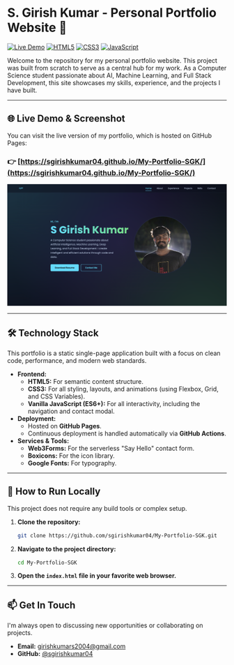# S. Girish Kumar - Personal Portfolio Website 🚀

[![Live Demo](https://img.shields.io/badge/Live-Portfolio-2ea44f?style=for-the-badge&logo=github)](https://sgirishkumar04.github.io/My-Portfolio-SGK/)
[![HTML5](https://img.shields.io/badge/HTML5-E34F26?style=for-the-badge&logo=html5&logoColor=white)](https://developer.mozilla.org/en-US/docs/Web/Guide/HTML/HTML5)
[![CSS3](https://img.shields.io/badge/CSS3-1572B6?style=for-the-badge&logo=css3&logoColor=white)](https://developer.mozilla.org/en-US/docs/Web/CSS)
[![JavaScript](https://img.shields.io/badge/JavaScript-F7DF1E?style=for-the-badge&logo=javascript&logoColor=black)](https://developer.mozilla.org/en-US/docs/Web/JavaScript)

Welcome to the repository for my personal portfolio website. This project was built from scratch to serve as a central hub for my work. As a Computer Science student passionate about AI, Machine Learning, and Full Stack Development, this site showcases my skills, experience, and the projects I have built.

---

## 🌐 Live Demo & Screenshot

You can visit the live version of my portfolio, which is hosted on GitHub Pages:

### 👉 [https://sgirishkumar04.github.io/My-Portfolio-SGK/](https://sgirishkumar04.github.io/My-Portfolio-SGK/)

![Portfolio Screenshot](./assets/portfolio-screenshot.png)

---

## 🛠️ Technology Stack

This portfolio is a static single-page application built with a focus on clean code, performance, and modern web standards.

-   **Frontend:**
    -   **HTML5:** For semantic content structure.
    -   **CSS3:** For all styling, layouts, and animations (using Flexbox, Grid, and CSS Variables).
    -   **Vanilla JavaScript (ES6+):** For all interactivity, including the navigation and contact modal.
-   **Deployment:**
    -   Hosted on **GitHub Pages**.
    -   Continuous deployment is handled automatically via **GitHub Actions**.
-   **Services & Tools:**
    -   **Web3Forms:** For the serverless "Say Hello" contact form.
    -   **Boxicons:** For the icon library.
    -   **Google Fonts:** For typography.

---

## 🚀 How to Run Locally

This project does not require any build tools or complex setup.

1.  **Clone the repository:**
    ```sh
    git clone https://github.com/sgirishkumar04/My-Portfolio-SGK.git
    ```

2.  **Navigate to the project directory:**
    ```sh
    cd My-Portfolio-SGK
    ```

3.  **Open the `index.html` file in your favorite web browser.**

---

## 📫 Get In Touch

I'm always open to discussing new opportunities or collaborating on projects.

-   **Email:** [girishkumars2004@gmail.com](mailto:girishkumars2004@gmail.com)
-   **GitHub:** [@sgirishkumar04](https://github.com/sgirishkumar04)
